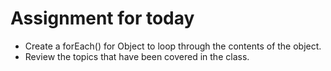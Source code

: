 # Assignment for today

- Create a forEach() for Object to loop through the contents of the object.
- Review the topics that have been covered in the class.
